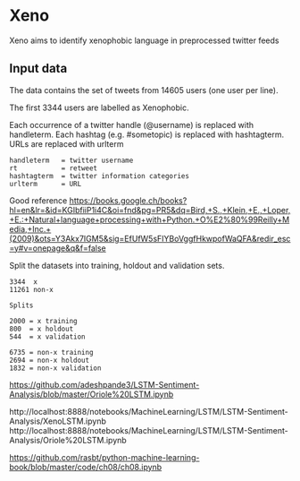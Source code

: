 # Xeno
Xeno aims to identify xenophobic language in preprocessed twitter feeds


## Input data
The data contains the set of tweets from 14605 users (one user per line). 

The first 3344 users are labelled as Xenophobic.

Each occurrence of a twitter handle (@username) is replaced with handleterm.
Each hashtag (e.g. #sometopic) is replaced with hashtagterm.
URLs are replaced with urlterm

```
handleterm   = twitter username
rt           = retweet
hashtagterm  = twitter information categories
urlterm      = URL
```

Good reference
https://books.google.ch/books?hl=en&lr=&id=KGIbfiiP1i4C&oi=fnd&pg=PR5&dq=Bird,+S.,+Klein,+E.,+Loper,+E.:+Natural+language+processing+with+Python.+O%E2%80%99Reilly+Media,+Inc.+(2009)&ots=Y3Akx7IGM5&sig=EfUfW5sFIYBoVggfHkwpofWaQFA&redir_esc=y#v=onepage&q&f=false

Split the datasets into training, holdout and validation sets.
```
3344  x
11261 non-x

Splits

2000 = x training 
800  = x holdout
544  = x validation

6735 = non-x training
2694 = non-x holdout
1832 = non-x validation
```


https://github.com/adeshpande3/LSTM-Sentiment-Analysis/blob/master/Oriole%20LSTM.ipynb

http://localhost:8888/notebooks/MachineLearning/LSTM/LSTM-Sentiment-Analysis/XenoLSTM.ipynb
http://localhost:8888/notebooks/MachineLearning/LSTM/LSTM-Sentiment-Analysis/Oriole%20LSTM.ipynb

https://github.com/rasbt/python-machine-learning-book/blob/master/code/ch08/ch08.ipynb
